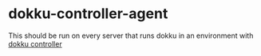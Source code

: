 dokku-controller-agent
======================

This should be run on every server that runs dokku in an environment with [dokku controller](https://github.com/KristianOellegaard/dokku-controller)
